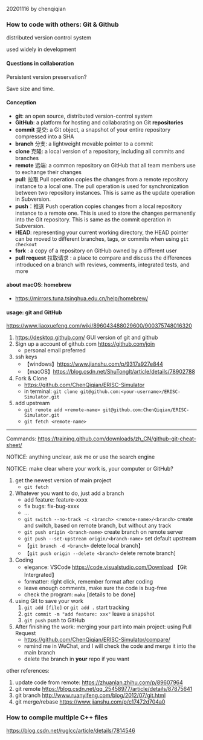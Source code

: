 20201116 by chenqiqian

### How to code with others: Git & Github

distributed version control system

used widely in development

#### Questions in collaboration

Persistent version preservation?

Save size and time.

#### Conception 

- **git**: an open source, distributed version-control system
- **GitHub**: a platform for hosting and collaborating on Git **repositories**
- **commit** 提交: a Git object, a snapshot of your entire repository compressed into a SHA
- **branch** 分支: a lightweight movable pointer to a commit
- **clone** 克隆: a local version of a repository, including all commits and branches
- **remote** 远端: a common repository on GitHub that all team members use to exchange their changes
- **pull**: 拉取 Pull operation copies the changes from a remote repository instance to a local one. The pull operation is used for synchronization between two repository instances. This is same as the update operation in Subversion.
- **push**：推送 Push operation copies changes from a local repository instance to a remote one. This is used to store the changes permanently into the Git repository. This is same as the commit operation in Subversion.
- **HEAD**: representing your current working directory, the HEAD pointer can be moved to different branches, tags, or commits when using `git checkout`
- **fork** : a copy of a repository on GitHub owned by a different user
- **pull request** 拉取请求 : a place to compare and discuss the differences introduced on a branch with reviews, comments, integrated tests, and more

#### about macOS: homebrew

+ https://mirrors.tuna.tsinghua.edu.cn/help/homebrew/

#### usage: git and GitHub

https://www.liaoxuefeng.com/wiki/896043488029600/900375748016320

1. https://desktop.github.com/ GUI version of git and github
2. Sign up a account of github.com https://github.com/join
   + personal email preferred
3. ssh keys 
   + 【windows】https://www.jianshu.com/p/9317a927e844
   + 【macOS】https://blog.csdn.net/ShuTongIt/article/details/78902788
4. Fork & Clone
   + https://github.com/ChenQiqian/ERISC-Simulator
   + in terminal: `git clone git@github.com:<your-username>/ERISC-Simulator.git`
5. add upstream
   + `git remote add <remote-name> git@github.com:ChenQiqian/ERISC-Simulator.git`
   + `git fetch <remote-name>` 
- - -

Commands: https://training.github.com/downloads/zh_CN/github-git-cheat-sheet/

NOTICE: anything unclear, ask me or use the search engine

NOTICE: make clear where your work is, your computer or GitHub?

1. get the newest version of main project
   + `git fetch`
2. Whatever you want to do, just add a branch
   + add feature: feature-xxxx
   + fix bugs: fix-bug-xxxx
   + ...
   + `git switch --no-track -c <branch> <remote-name>/<branch>` create and switch, based on remote branch, but without any track
   + `git push origin <branch-name>` create branch on remote server
   + `git push --set-upstream origin/<branch-name>` set default upstream
   + 【`git branch -d <branch>` delete local branch】
   + 【`git push origin --delete <branch>` delete remote branch]
3. Coding
   + elegance: VSCode https://code.visualstudio.com/Download 【Git Intergrated】
   + formatter: right click, remember format after coding
   + leave enough comments, make sure the code is bug-free
   + check the program: `make` [details to be done]
4. using Git to save your work
   1. `git add [file]` or `git add .`  start tracking
   2. `git commit -m "add feature: xxx"` leave a snapshot
   3. `git push` push to GitHub
5. After finishing the work: merging your part into main project: using Pull Request
   + https://github.com/ChenQiqian/ERISC-Simulator/compare/
   + remind me in WeChat, and I will check the code and merge it into the main branch
   + delete the branch in **your** repo if you want 

other references:
   1. update code from remote: https://zhuanlan.zhihu.com/p/89607964
   2. git remote https://blog.csdn.net/qq_25458977/article/details/87875641
   3. git branch http://www.ruanyifeng.com/blog/2012/07/git.html
   4. git merge/rebase https://www.jianshu.com/p/c17472d704a0


### How to compile multiple C++ files

https://blog.csdn.net/ruglcc/article/details/7814546